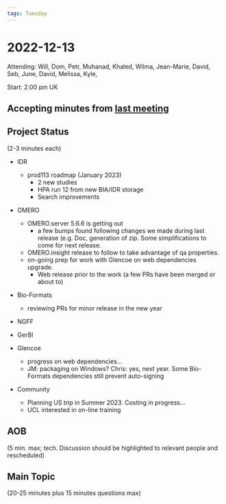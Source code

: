 ```yaml
---
tags: Tuesday
---
```


# 2022-12-13

Attending: Will, Dom, Petr, Muhanad, Khaled, Wilma, Jean-Marie, David, Seb, June, David, Melissa, Kyle, 

Start: 2:00 pm UK

## Accepting minutes from [last meeting](https://github.com/ome/meeting-minutes)

## Project Status

(2-3 minutes each)

- IDR
    - prod113 roadmap (January 2023)
        - 2 new studies
        - HPA run 12 from new BIA/IDR storage 
        - Search improvements

- OMERO
  - OMERO.server 5.6.6 is getting out
    - a few bumps found following changes we made during last release (e.g. Doc, generation of zip. Some simplifications to come for next release. 
  - OMERO.insight release to follow to take advantage of qa properties.
  - on-going prep for work with Glencoe on web dependencies upgrade. 
    - Web release prior to the work (a few PRs have been merged or about to)


- Bio-Formats
    - reviewing PRs for minor release in the new year

- NGFF

- GerBI

- Glencoe
    - progress on web dependencies...
    - JM: packaging on Windows? Chris: yes, next year. Some Bio-Formats dependencies still prevent auto-signing

- Community
    - Planning US trip in Summer 2023. Costing in progress...
    - UCL interested in on-line training

## AOB

(5 min. max; tech. Discussion should be highlighted to relevant people and rescheduled)

## Main Topic

(20-25 minutes plus 15 minutes questions max)
